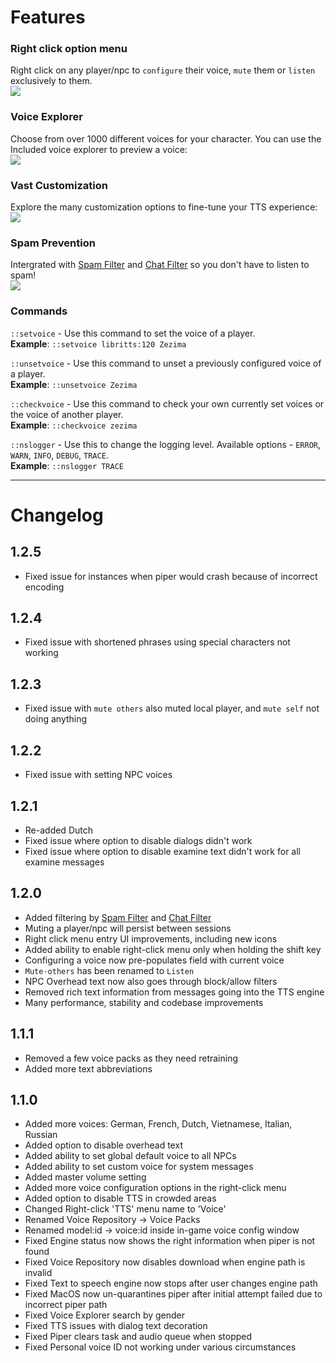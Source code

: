 # Features

### Right click option menu
Right click on any player/npc to `configure` their voice, `mute` them or `listen` exclusively to them.<br/>
![](https://mechanic.ink/img/osrs/features/right-click.png)

### Voice Explorer
Choose from over 1000 different voices for your character. 
You can use the Included voice explorer to preview a voice:<br/>
![](https://mechanic.ink/img/osrs/features/voice-explorer.png)

### Vast Customization

Explore the many customization options to fine-tune your TTS experience:<br/>
![](https://mechanic.ink/img/osrs/features/config.png)

### Spam Prevention

Intergrated with [Spam Filter](https://runelite.net/plugin-hub/show/spamfilter) and [Chat Filter](https://github.com/runelite/runelite/wiki/Chat-Filter) so you don't have to listen to spam!<br/>
![](https://mechanic.ink/img/osrs/features/spam-prevention.png)

### Commands

`::setvoice` - Use this command to set the voice of a player.<br>
**Example**: `::setvoice libritts:120 Zezima`

`::unsetvoice` - Use this command to unset a previously configured voice of a player.<br>
**Example**: `::unsetvoice Zezima`

`::checkvoice` - Use this command to check your own currently set voices or the voice of another player.<br>
**Example**: `::checkvoice zezima`

`::nslogger` - Use this to change the logging level. Available options - `ERROR`, `WARN`, `INFO`, `DEBUG`, `TRACE`.<br>
**Example**: `::nslogger TRACE` 




---
# Changelog

## 1.2.5
- Fixed issue for instances when piper would crash because of incorrect encoding

## 1.2.4
- Fixed issue with shortened phrases using special characters not working

## 1.2.3
- Fixed issue with `mute others` also muted local player, and `mute self` not doing anything

## 1.2.2
 - Fixed issue with setting NPC voices

## 1.2.1
 - Re-added Dutch
 - Fixed issue where option to disable dialogs didn't work
 - Fixed issue where option to disable examine text didn't work for all examine messages

## 1.2.0
 - Added filtering by [Spam Filter](https://runelite.net/plugin-hub/show/spamfilter) and [Chat Filter](https://github.com/runelite/runelite/wiki/Chat-Filter)
 - Muting a player/npc will persist between sessions
 - Right click menu entry UI improvements, including new icons
 - Added ability to enable right-click menu only when holding the shift key
 - Configuring a voice now pre-populates field with current voice
 - `Mute-others` has been renamed to `Listen`
 - NPC Overhead text now also goes through block/allow filters
 - Removed rich text information from messages going into the TTS engine
 - Many performance, stability and codebase improvements

## 1.1.1
 - Removed a few voice packs as they need retraining
 - Added more text abbreviations

## 1.1.0

 - Added more voices: German, French, Dutch, Vietnamese, Italian, Russian
 - Added option to disable overhead text
 - Added ability to set global default voice to all NPCs
 - Added ability to set custom voice for system messages
 - Added master volume setting
 - Added more voice configuration options in the right-click menu
 - Added option to disable TTS in crowded areas
 - Changed Right-click 'TTS' menu name to 'Voice'
 - Renamed Voice Repository -> Voice Packs
 - Renamed model:id -> voice:id inside in-game voice config window
 - Fixed Engine status now shows the right information when piper is not found
 - Fixed Voice Repository now disables download when engine path is invalid
 - Fixed Text to speech engine now stops after user changes engine path 
 - Fixed MacOS now un-quarantines piper after initial attempt failed due to incorrect piper path
 - Fixed Voice Explorer search by gender
 - Fixed TTS issues with dialog text decoration
 - Fixed Piper clears task and audio queue when stopped
 - Fixed Personal voice ID not working under various circumstances
